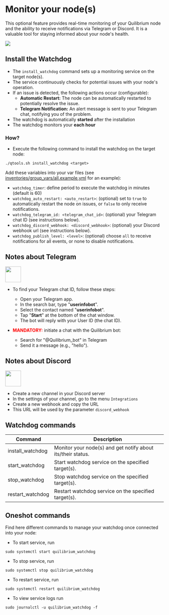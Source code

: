 
# Monitor your node(s)

This optional feature provides real-time monitoring of your Quilibrium node and the ability to receive notifications via Telegram or Discord. It is a valuable tool for staying informed about your node's health.

<img src="https://cdn-blog.adafruit.com/uploads/2013/01/WatchDog.png" />

## Install the Watchdog

* The ```install_watchdog``` command sets up a monitoring service on the target node(s).
* The service continuously checks for potential issues with your node's operation.
* If an issue is detected, the following actions occur (configurable):
  - **Automatic Restart:** The node can be automatically restarted to potentially resolve the issue.
  - **Telegram Notification:** An alert message is sent to your Telegram chat, notifying you of the problem.
* The watchdog is automatically **started** after the installation
* The watchdog monitors your **each hour**

### How?

* Execute the following command to install the watchdog on the target node:
```
./qtools.sh install_watchdog <target>
```
Add these variables into your var files (see [inventories/group_vars/all.example.yml](../inventories/group_vars/all.example.yml) for an example):

* ```watchdog_timer```: define period to execute the watchdog in minutes (default is 60)
* ```watchdog_auto_restart: <auto_restart>```: (optional) set to ```true``` to automatically restart the node on issues, or ```false``` to only receive notifications.
* ```watchdog_telegram_id: <telegram_chat_id>```: (optional) your Telegram chat ID (see instructions below).
* ```watchdog_discord_webhook: <discord_webhook>```: (optional) your Discord webhook url (see instructions below).
* ```watchdog_publish_level: <level>```: (optional) choose ```all``` to receive notifications for all events, or none to disable notifications.

## Notes about Telegram 

<img src="https://upload.wikimedia.org/wikipedia/commons/thumb/8/83/Telegram_2019_Logo.svg/240px-Telegram_2019_Logo.svg.png" width="50"/>

* To find your Telegram chat ID, follow these steps:
  * Open your Telegram app.
  * In the search bar, type "**userinfobot**".
  * Select the contact named "**userinfobot**".
  * Tap "**Start**" at the bottom of the chat window.
  * The bot will reply with your User ID (the chat ID).

* **<span style="color:red">MANDATORY:</span>** initiate a chat with the Quilibrium bot:
  * Search for "@Quilibrium_bot" in Telegram
  * Send it a message (e.g., "hello").

## Notes about Discord 

<img src="https://upload.wikimedia.org/wikipedia/fr/thumb/4/4f/Discord_Logo_sans_texte.svg/213px-Discord_Logo_sans_texte.svg.png" width="50"/>

* Create a new channel in your Discord server
* In the settings of your channel, go to the menu `Integrations`
* Create a new webhook and copy the URL
* This URL will be used by the parameter `discord_webhook`

## Watchdog commands

| Command | Description |
| ---   | --- |
install_watchdog | Monitor your node(s) and get notify about its/their status.
start_watchdog | Start watchdog service on the specified target(s).
stop_watchdog | Stop watchdog service on the specified target(s).
restart_watchdog | Restart watchdog service on the specified target(s).

## Oneshot commands

Find here different commands to manage your watchdog once connected into your node:

* To start service, run
```
sudo systemctl start quilibrium_watchdog
```

* To stop service, run
```
sudo systemctl stop quilibrium_watchdog
```

* To restart service, run
```
sudo systemctl restart quilibrium_watchdog
```

* To view service logs run
```
sudo journalctl -u quilibrium_watchdog -f
```